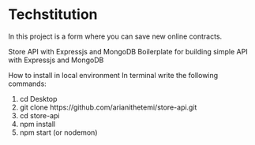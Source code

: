 # Techstitution
In this project is a form where you can save new online contracts.



Store API with Expressjs and MongoDB
Boilerplate for building simple API with Expressjs and MongoDB

How to install in local environment
In terminal write the following commands:
<ol> 
  <li>cd Desktop</li>
  <li>git clone https://github.com/arianithetemi/store-api.git</li>
  <li>cd store-api</li>
  <li>npm install</li>
  <li>npm start (or nodemon)</li>
  </ol>

